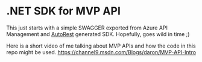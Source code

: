 # .NET SDK for MVP API

This just starts with a simple SWAGGER exported from Azure API Management and [AutoRest](https://github.com/Azure/autorest) generated SDK. Hopefully, goes wild in time ;)

Here is a short video of me talking about MVP APIs and how the code in this repo might be used. https://channel9.msdn.com/Blogs/daron/MVP-API-Intro



